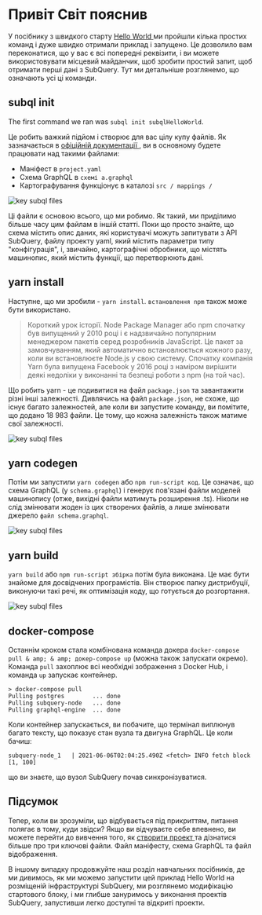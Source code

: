 # Привіт Світ пояснив

У посібнику з швидкого старту [ Hello World ](helloworld-localhost.md) ми пройшли кілька простих команд і дуже швидко отримали приклад і запущено. Це дозволило вам переконатися, що у вас є всі попередні реквізити, і ви можете використовувати місцевий майданчик, щоб зробити простий запит, щоб отримати перші дані з SubQuery. Тут ми детальніше розглянемо, що означають усі ці команди.

## subql init

The first command we ran was `subql init subqlHelloWorld`.

Це робить важкий підйом і створює для вас цілу купу файлів. Як зазначається в [ офіційній документації ](quickstart.md#configure-and-build-the-starter-project), ви в основному будете працювати над такими файлами:

- Маніфест в `project.yaml`
- Схема GraphQL в `схемі a.graphql`
- Картографування функціонує в каталозі ` src / mappings / `

![key subql files](/assets/img/main_subql_files.png)

Ці файли є основою всього, що ми робимо. Як такий, ми приділимо більше часу цим файлам в іншій статті. Поки що просто знайте, що схема містить опис даних, які користувачі можуть запитувати з API SubQuery, файлу проекту yaml, який містить параметри типу "конфігурація", і, звичайно, картографічні обробники, що містять машинопис, який містить функції, що перетворюють дані.

## yarn install

Наступне, що ми зробили - `yarn install`. `встановлення npm` також може бути використано.

> Короткий урок історії. Node Package Manager або npm спочатку був випущений у 2010 році і є надзвичайно популярним менеджером пакетів серед розробників JavaScript. Це пакет за замовчуванням, який автоматично встановлюється кожного разу, коли ви встановлюєте Node.js у свою систему. Спочатку компанія Yarn була випущена Facebook у 2016 році з наміром вирішити деякі недоліки у виконанні та безпеці роботи з npm (на той час).

Що робить yarn - це подивитися на файл ` package.json ` та завантажити різні інші залежності. Дивлячись на файл ` package.json `, не схоже, що існує багато залежностей, але коли ви запустите команду, ви помітите, що додано 18 983 файли. Це тому, що кожна залежність також матиме свої залежності.

![key subql files](/assets/img/dependencies.png)

## yarn codegen

Потім ми запустили `yarn codegen` або `npm run-script код`. Це означає, що схема GraphQL (у ` schema.graphql `) і генерує пов'язані файли моделей машинопису (отже, вихідні файли матимуть розширення .ts). Ніколи не слід змінювати жоден із цих створених файлів, а лише змінювати джерело ` файл schema.graphql `.

![key subql files](/assets/img/typescript.png)

## yarn build

`yarn build` або `npm run-script збірка` потім була виконана. Це має бути знайоме для досвідчених програмістів. Він створює папку дистрибуції, виконуючи такі речі, як оптимізація коду, що готується до розгортання.

![key subql files](/assets/img/distribution_folder.png)

## docker-compose

Останнім кроком стала комбінована команда докера ` docker-compose pull & amp; & amp; докер-compose up ` (можна також запускати окремо). Команда ` pull ` захоплює всі необхідні зображення з Docker Hub, і команда ` up ` запускає контейнер.

```shell
> docker-compose pull
Pulling postgres        ... done
Pulling subquery-node   ... done
Pulling graphql-engine  ... done
```

Коли контейнер запускається, ви побачите, що термінал виплюнув багато тексту, що показує стан вузла та двигуна GraphQL. Це коли бачиш:

```
subquery-node_1   | 2021-06-06T02:04:25.490Z <fetch> INFO fetch block [1, 100]
```

що ви знаєте, що вузол SubQuery почав синхронізуватися.

## Підсумок

Тепер, коли ви зрозуміли, що відбувається під прикриттям, питання полягає в тому, куди звідси? Якщо ви відчуваєте себе впевнено, ви можете перейти до вивчення того, як [ створити проект ](../create/introduction.md) та дізнатися більше про три ключові файли. Файл маніфесту, схема GraphQL та файл відображення.

В іншому випадку продовжуйте наш розділ навчальних посібників, де ми дивимось, як ми можемо запустити цей приклад Hello World на розміщеній інфраструктурі SubQuery, ми розглянемо модифікацію стартового блоку, і ми глибше зануримось у виконання проектів SubQuery, запустивши легко доступні та відкриті проекти.
